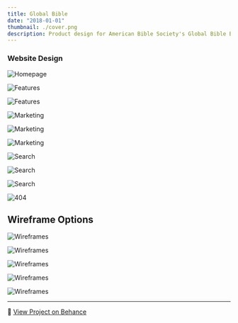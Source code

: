 ```yaml
---
title: Global Bible
date: "2018-01-01"
thumbnail: ./cover.png
description: Product design for American Bible Society's Global Bible Bible reading application.
---
```


### Website Design

<div class="kg-card kg-image-card kg-width-full">

![Homepage](./1aindex.png)

</div>

<div class="kg-card kg-image-card kg-width-full">

![Features](./1features-1.png)

</div>

<div class="kg-card kg-image-card kg-width-full">

![Features](./1features-2.png)

</div>

<div class="kg-card kg-image-card kg-width-full">

![Marketing](./2appmkt-4.png)

</div>

<div class="grid-group--mobile">

![Marketing](./2appmkt-2.png)

![Marketing](./2appmkt-3.png)

</div>

<div class="kg-card kg-image-card kg-width-full">

![Search](./4search-1.png)

</div>

<div class="kg-card kg-image-card kg-width-full">

![Search](./4search-2.png)

</div>

<div class="kg-card kg-image-card kg-width-full">

![Search](./4search-3.png)

</div>

<div class="kg-card kg-image-card kg-width-full">

![404](./3-404.png)

</div>

## Wireframe Options

<div class="kg-card kg-image-card kg-width-full">

![Wireframes](./5wireframes-1.png)

</div>

<div class="kg-card kg-image-card kg-width-full">

![Wireframes](./5wireframes-2.png)

</div>

<div class="kg-card kg-image-card kg-width-full">

![Wireframes](./5wireframes-3.png)

</div>

<div class="kg-card kg-image-card kg-width-full">

![Wireframes](./5wireframes-4.png)

</div>

<div class="kg-card kg-image-card kg-width-full">

![Wireframes](./5wireframes-5.png)

</div>

---

📎 [View Project on Behance](https://www.behance.net/gallery/71083271/Global-Bible)
